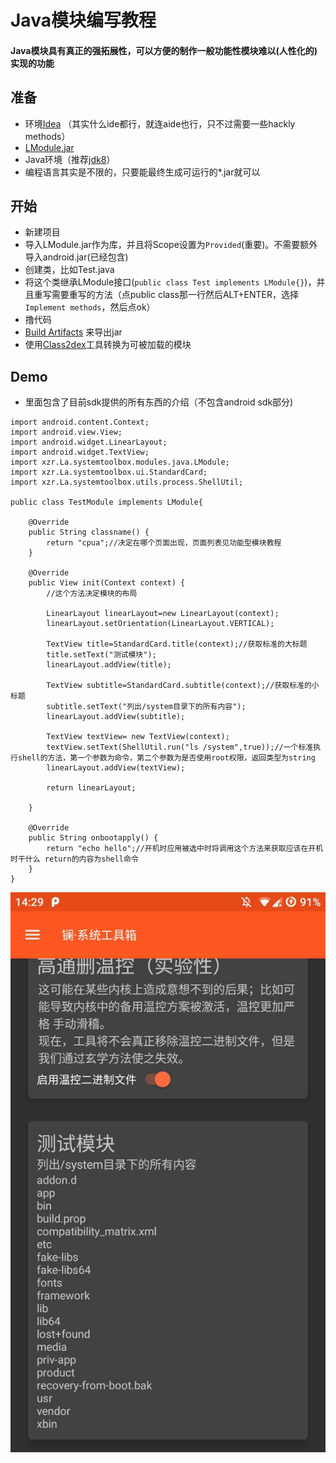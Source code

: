 # Java模块编写教程
#### Java模块具有真正的强拓展性，可以方便的制作一般功能性模块难以(人性化的)实现的功能
## 准备
- 环境[Idea](https://www.jetbrains.com/idea/) （其实什么ide都行，就连aide也行，只不过需要一些hackly methods）
- [LModule.jar](https://github.com/Lanthanum-system-toolbox-v2/LModule/raw/LModule/out/artifacts/LModule_jar/LModule.jar)
- Java环境（推荐[jdk8](https://www.oracle.com/technetwork/java/javase/downloads/jdk8-downloads-2133151.html)）
- 编程语言其实是不限的，只要能最终生成可运行的*.jar就可以
## 开始
- 新建项目
- 导入LModule.jar作为库，并且将Scope设置为`Provided`(重要)。不需要额外导入android.jar(已经包含)
- 创建类，比如Test.java
- 将这个类继承LModule接口(`public class Test implements LModule{}`)，并且重写需要重写的方法（点public class那一行然后ALT+ENTER，选择`Implement methods`，然后点ok）
- 撸代码
- [Build Artifacts](https://blog.csdn.net/aspkhdp/article/details/79573196) 来导出jar
- 使用[Class2dex](https://github.com/Lanthanum-system-toolbox-v2/Class2dex.git)工具转换为可被加载的模块
## Demo
- 里面包含了目前sdk提供的所有东西的介绍（不包含android sdk部分)
```
import android.content.Context;
import android.view.View;
import android.widget.LinearLayout;
import android.widget.TextView;
import xzr.La.systemtoolbox.modules.java.LModule;
import xzr.La.systemtoolbox.ui.StandardCard;
import xzr.La.systemtoolbox.utils.process.ShellUtil;

public class TestModule implements LModule{

    @Override
    public String classname() {
        return "cpua";//决定在哪个页面出现，页面列表见功能型模块教程
    }

    @Override
    public View init(Context context) {
        //这个方法决定模块的布局

        LinearLayout linearLayout=new LinearLayout(context);
        linearLayout.setOrientation(LinearLayout.VERTICAL);

        TextView title=StandardCard.title(context);//获取标准的大标题
        title.setText("测试模块");
        linearLayout.addView(title);

        TextView subtitle=StandardCard.subtitle(context);//获取标准的小标题
        subtitle.setText("列出/system目录下的所有内容");
        linearLayout.addView(subtitle);

        TextView textView= new TextView(context);
        textView.setText(ShellUtil.run("ls /system",true));//一个标准执行shell的方法，第一个参数为命令，第二个参数为是否使用root权限，返回类型为string
        linearLayout.addView(textView);

        return linearLayout;

    }

    @Override
    public String onbootapply() {
        return "echo hello";//开机时应用被选中时将调用这个方法来获取应该在开机时干什么 return的内容为shell命令
    }
}
```
![效果](https://raw.githubusercontent.com/Lanthanum-system-toolbox-v2/Tutorial/master/tutorial/res/photo_2019-01-14_14-34-11.jpg)
